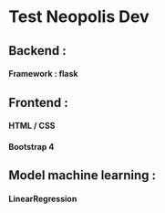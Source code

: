 # Test Neopolis Dev 
## Backend : 
#### Framework : flask

## Frontend :
#### HTML / CSS
#### Bootstrap 4

## Model machine learning :
#### LinearRegression
